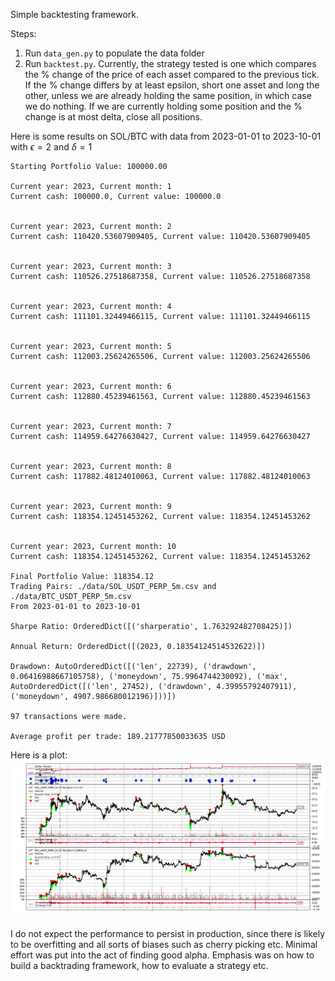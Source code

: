 Simple backtesting framework.

Steps:
1. Run `data_gen.py` to populate the data folder
2. Run `backtest.py`. Currently, the strategy tested is one which compares the % change of the price of each asset compared to the previous tick. If the % change differs by at least epsilon, short one asset and long the other, unless we are already holding the same position, in which case we do nothing. If we are currently holding some position and the % change is at most delta, close all positions.

Here is some results on SOL/BTC with data from 2023-01-01 to 2023-10-01 with $\epsilon=2$ and $\delta=1$
```
Starting Portfolio Value: 100000.00

Current year: 2023, Current month: 1
Current cash: 100000.0, Current value: 100000.0


Current year: 2023, Current month: 2
Current cash: 110420.53607909405, Current value: 110420.53607909405


Current year: 2023, Current month: 3
Current cash: 110526.27518687358, Current value: 110526.27518687358


Current year: 2023, Current month: 4
Current cash: 111101.32449466115, Current value: 111101.32449466115


Current year: 2023, Current month: 5
Current cash: 112003.25624265506, Current value: 112003.25624265506


Current year: 2023, Current month: 6
Current cash: 112880.45239461563, Current value: 112880.45239461563


Current year: 2023, Current month: 7
Current cash: 114959.64276630427, Current value: 114959.64276630427


Current year: 2023, Current month: 8
Current cash: 117882.48124010063, Current value: 117882.48124010063


Current year: 2023, Current month: 9
Current cash: 118354.12451453262, Current value: 118354.12451453262


Current year: 2023, Current month: 10
Current cash: 118354.12451453262, Current value: 118354.12451453262

Final Portfolio Value: 118354.12
Trading Pairs: ./data/SOL_USDT_PERP_5m.csv and ./data/BTC_USDT_PERP_5m.csv
From 2023-01-01 to 2023-10-01

Sharpe Ratio: OrderedDict([('sharperatio', 1.763292482708425)])

Annual Return: OrderedDict([(2023, 0.18354124514532622)])

Drawdown: AutoOrderedDict([('len', 22739), ('drawdown', 0.06416988667105758), ('moneydown', 75.9964744230092), ('max', AutoOrderedDict([('len', 27452), ('drawdown', 4.39955792407911), ('moneydown', 4907.986680012196)]))])

97 transactions were made.

Average profit per trade: 189.21777850033635 USD
```

Here is a plot:
![image info](./Plot.png)

I do not expect the performance to persist in production, since there is likely to be overfitting and all sorts of biases such as cherry picking etc. Minimal effort was put into the act of finding good alpha. Emphasis was on how to build a backtrading framework, how to evaluate a strategy etc.